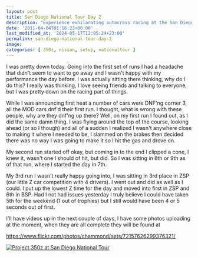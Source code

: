 ```yaml
---
layout: post
title: San Diego National Tour Day 2
description: "Experience exhilarating autocross racing at the San Diego National Tour. Dive into intense competition, camaraderie, and Z car glory. #Autocross #RacingLife"
date: '2011-04-04T01:16:23+00:00'
last_modified_at: '2024-05-17T12:05:24+23:00'
permalink: san-diego-national-tour-day-2
image:
categories: [ 350z, nissan, setup, nationaltour ]
---
```

I was pretty down today. Going into the first set of runs I had a headache that didn't seem to want to go away and I wasn't happy with my performance the day before. I was actually sitting there thinking, why do I do this? I really was thinking, I love seeing friends and talking to everyone, but I was pretty down on the racing part of things.

While I was announcing first heat a number of cars were DNF'ng corner 3, all the MOD cars dnf'd their first run. I thought, what is wrong with these people, why are they dnf'ng up there? Well, on my first run I found out, as I did the same damn thing. I was flying around the top of the course, looking ahead (or so I though) and all of a sudden I realized I wasn't anywhere close to making it where I needed to be, I slammed on the brakes then decided there was no way I was going to make it so I hit the gas and drove on. 

My second run started off okay, but coming in to the end I clipped a cone, I knew it, wasn't one I should of hit, but did. So I was sitting in 8th or 9th as of that run, where I started the day in 7th.

My 3rd run I wasn't really happy going into, I was sitting in 3rd place in ZSP (our little Z car competition with 4 drivers). I went out and did as well as I could. I put up the lowest Z time for the day and moved into first in ZSP and 6th in BSP. Had I not had issues yesterday I truly believe I could have taken 5th for the weekend (1 out of trophies) but I still would have been 4 or 5 seconds out of first.

I'll have videos up in the next couple of days, I have some photos uploading at the moment, when they are all complete they will be found at

<a href="https://www.flickr.com/photos/chammond/sets/72157626299376321/">https://www.flickr.com/photos/chammond/sets/72157626299376321/</a>

<a title="IMG_9328" href="https://www.flickr.com/photos/17726343@N00/5587474265/"><img border="0" alt="Project 350z at San Diego National Tour" src="https://static.flickr.com/5069/5587474265_c1f4f02b0d.jpg" /></a>
